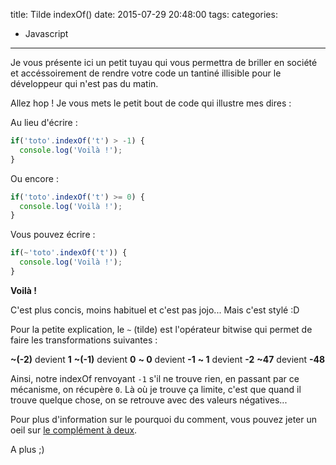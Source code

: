title: Tilde indexOf()
date: 2015-07-29 20:48:00
tags:
categories:
- Javascript
---
Je vous présente ici un petit tuyau qui vous permettra de briller en société et accéssoirement de rendre votre code un tantiné illisible pour le développeur qui n'est pas du matin.

Allez hop ! Je vous mets le petit bout de code qui illustre mes dires :

Au lieu d'écrire :

  ```javascript
  if('toto'.indexOf('t') > -1) {
    console.log('Voilà !');
  }
  ```
Ou encore :

  ```javascript
  if('toto'.indexOf('t') >= 0) {
    console.log('Voilà !');
  }
  ```

Vous pouvez écrire :

  ```javascript
  if(~'toto'.indexOf('t')) {
    console.log('Voilà !');
  }
  ```

**Voilà !**

C'est plus concis, moins habituel et c'est pas jojo... Mais c'est stylé :D

<!-- more -->

Pour la petite explication, le `~` (tilde) est l'opérateur bitwise qui permet de faire les transformations suivantes :

**~(-2)** devient **1**
**~(-1)** devient **0**
**~ 0**   devient **-1**
**~ 1**   devient **-2**
**~47**   devient **-48**

Ainsi, notre indexOf renvoyant `-1` s'il ne trouve rien, en passant par ce mécanisme, on récupère `0`. Là où je trouve ça limite, c'est que quand il trouve quelque chose, on se retrouve avec des valeurs négatives...

Pour plus d'information sur le pourquoi du comment, vous pouvez jeter un oeil sur [le complément à deux](https://fr.wikipedia.org/wiki/Compl%C3%A9ment_%C3%A0_deux).

A plus ;)
